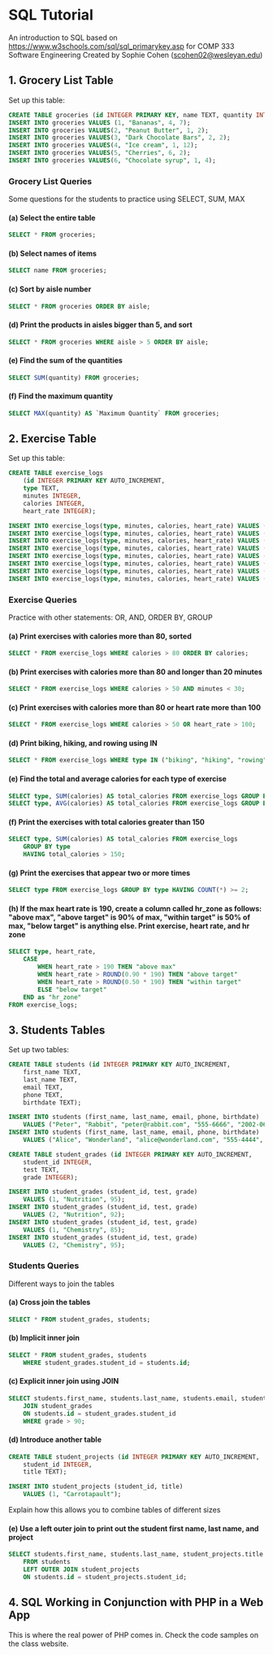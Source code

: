 # SQL Tutorial

An introduction to SQL based on <https://www.w3schools.com/sql/sql_primarykey.asp>
for COMP 333 Software Engineering
Created by Sophie Cohen (scohen02@wesleyan.edu)

## 1. Grocery List Table

Set up this table:

```sql
CREATE TABLE groceries (id INTEGER PRIMARY KEY, name TEXT, quantity INTEGER, aisle INTEGER);
INSERT INTO groceries VALUES (1, "Bananas", 4, 7);
INSERT INTO groceries VALUES(2, "Peanut Butter", 1, 2);
INSERT INTO groceries VALUES(3, "Dark Chocolate Bars", 2, 2);
INSERT INTO groceries VALUES(4, "Ice cream", 1, 12);
INSERT INTO groceries VALUES(5, "Cherries", 6, 2);
INSERT INTO groceries VALUES(6, "Chocolate syrup", 1, 4);
```

### Grocery List Queries

Some questions for the students to practice using SELECT, SUM, MAX

#### (a) Select the entire table

```sql
SELECT * FROM groceries;
```

#### (b) Select names of items

```sql
SELECT name FROM groceries;
```

#### (c) Sort by aisle number

```sql
SELECT * FROM groceries ORDER BY aisle;
```

#### (d) Print the products in aisles bigger than 5, and sort

```sql
SELECT * FROM groceries WHERE aisle > 5 ORDER BY aisle;
```

#### (e) Find the sum of the quantities

```sql
SELECT SUM(quantity) FROM groceries;
```

#### (f) Find the maximum quantity

```sql
SELECT MAX(quantity) AS `Maximum Quantity` FROM groceries;
```

## 2. Exercise Table

Set up this table:

```sql
CREATE TABLE exercise_logs
    (id INTEGER PRIMARY KEY AUTO_INCREMENT,
    type TEXT,
    minutes INTEGER,
    calories INTEGER,
    heart_rate INTEGER);

INSERT INTO exercise_logs(type, minutes, calories, heart_rate) VALUES ("biking", 30, 100, 110);
INSERT INTO exercise_logs(type, minutes, calories, heart_rate) VALUES ("biking", 10, 30, 105);
INSERT INTO exercise_logs(type, minutes, calories, heart_rate) VALUES ("dancing", 15, 200, 120);
INSERT INTO exercise_logs(type, minutes, calories, heart_rate) VALUES ("dancing", 15, 165, 120);
INSERT INTO exercise_logs(type, minutes, calories, heart_rate) VALUES ("tree climbing", 30, 70, 90);
INSERT INTO exercise_logs(type, minutes, calories, heart_rate) VALUES ("tree climbing", 25, 72, 80);
INSERT INTO exercise_logs(type, minutes, calories, heart_rate) VALUES ("rowing", 30, 70, 90);
INSERT INTO exercise_logs(type, minutes, calories, heart_rate) VALUES ("hiking", 60, 80, 85);
```

### Exercise Queries

Practice with other statements: OR, AND, ORDER BY, GROUP

#### (a) Print exercises with calories more than 80, sorted

```sql
SELECT * FROM exercise_logs WHERE calories > 80 ORDER BY calories;
```

#### (b) Print exercises with calories more than 80 and longer than 20 minutes

```sql
SELECT * FROM exercise_logs WHERE calories > 50 AND minutes < 30;
```

#### (c) Print exercises with calories more than 80 or heart rate more than 100

```sql
SELECT * FROM exercise_logs WHERE calories > 50 OR heart_rate > 100;
```

#### (d) Print biking, hiking, and rowing using IN

```sql
SELECT * FROM exercise_logs WHERE type IN ("biking", "hiking", "rowing");
```

#### (e) Find the total and average calories for each type of exercise

```sql
SELECT type, SUM(calories) AS total_calories FROM exercise_logs GROUP BY type;
SELECT type, AVG(calories) AS total_calories FROM exercise_logs GROUP BY type;
```

#### (f) Print the exercises with total calories greater than 150

```sql
SELECT type, SUM(calories) AS total_calories FROM exercise_logs
    GROUP BY type
    HAVING total_calories > 150;
```

#### (g) Print the exercises that appear two or more times

```sql
SELECT type FROM exercise_logs GROUP BY type HAVING COUNT(*) >= 2;
```

#### (h) If the max heart rate is 190, create a column called hr_zone as follows: "above max", "above target" is 90% of max, "within target" is 50% of max, "below target" is anything else. Print exercise, heart rate, and hr zone

```sql
SELECT type, heart_rate,
    CASE
        WHEN heart_rate > 190 THEN "above max"
        WHEN heart_rate > ROUND(0.90 * 190) THEN "above target"
        WHEN heart_rate > ROUND(0.50 * 190) THEN "within target"
        ELSE "below target"
    END as "hr_zone"
FROM exercise_logs;
```

## 3. Students Tables

Set up two tables:

```sql
CREATE TABLE students (id INTEGER PRIMARY KEY AUTO_INCREMENT,
    first_name TEXT,
    last_name TEXT,
    email TEXT,
    phone TEXT,
    birthdate TEXT);

INSERT INTO students (first_name, last_name, email, phone, birthdate)
    VALUES ("Peter", "Rabbit", "peter@rabbit.com", "555-6666", "2002-06-24");
INSERT INTO students (first_name, last_name, email, phone, birthdate)
    VALUES ("Alice", "Wonderland", "alice@wonderland.com", "555-4444", "2002-07-04");
```

```sql
CREATE TABLE student_grades (id INTEGER PRIMARY KEY AUTO_INCREMENT,
    student_id INTEGER,
    test TEXT,
    grade INTEGER);

INSERT INTO student_grades (student_id, test, grade)
    VALUES (1, "Nutrition", 95);
INSERT INTO student_grades (student_id, test, grade)
    VALUES (2, "Nutrition", 92);
INSERT INTO student_grades (student_id, test, grade)
    VALUES (1, "Chemistry", 85);
INSERT INTO student_grades (student_id, test, grade)
    VALUES (2, "Chemistry", 95);
```

### Students Queries

Different ways to join the tables

#### (a) Cross join the tables

```sql
SELECT * FROM student_grades, students;
```

#### (b) Implicit inner join

```sql
SELECT * FROM student_grades, students
    WHERE student_grades.student_id = students.id;
```

#### (c) Explicit inner join using JOIN

```sql
SELECT students.first_name, students.last_name, students.email, student_grades.test, student_grades.grade FROM students
    JOIN student_grades
    ON students.id = student_grades.student_id
    WHERE grade > 90;
```

#### (d) Introduce another table

```sql
CREATE TABLE student_projects (id INTEGER PRIMARY KEY AUTO_INCREMENT,
    student_id INTEGER,
    title TEXT);

INSERT INTO student_projects (student_id, title)
    VALUES (1, "Carrotapault");
```

Explain how this allows you to combine tables of different sizes

#### (e) Use a left outer join to print out the student first name, last name, and project

```sql
SELECT students.first_name, students.last_name, student_projects.title
    FROM students
    LEFT OUTER JOIN student_projects
    ON students.id = student_projects.student_id;
```

## 4. SQL Working in Conjunction with PHP in a Web App

This is where the real power of PHP comes in. Check the code samples on the
class website.
